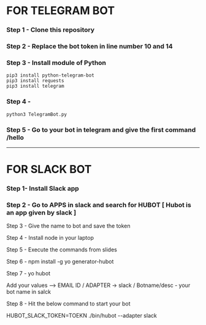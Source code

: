 # FOR TELEGRAM BOT

### Step 1 - Clone this repository
### Step 2 - Replace the bot token in line number 10 and 14
### Step 3 - Install module of Python 
```
pip3 install python-telegram-bot
pip3 install requests
pip3 install telegram
```
### Step 4 - 
```
python3 TelegramBot.py
```

### Step 5 - Go to your bot in telegram and give the first command /hello

---

# FOR SLACK BOT

### Step 1- Install Slack app

### Step 2 - Go to APPS in slack and search for HUBOT  [ Hubot is an app given by slack ]

Step 3 - Give the name to bot and save the token

Step 4 - Install node in your laptop

Step 5 - Execute the commands from slides 

Step 6 - npm install -g yo generator-hubot

Step 7 - yo hubot 

Add your values --> EMAIL ID / ADAPTER -> slack / Botname/desc - your bot name in salck 

Step 8 - Hit the below command to start your bot

HUBOT_SLACK_TOKEN=TOEKN ./bin/hubot  --adapter slack


